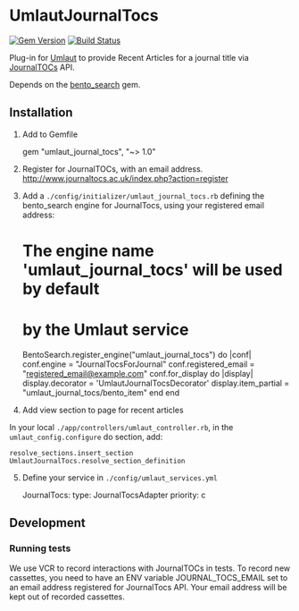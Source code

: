 # UmlautJournalTocs

[![Gem Version](https://badge.fury.io/rb/umlaut_journal_tocs.svg)](http://badge.fury.io/rb/umlaut_journal_tocs)  [![Build Status](https://travis-ci.org/team-umlaut/umlaut_journal_tocs.svg)](https://travis-ci.org/team-umlaut/umlaut_journal_tocs)

Plug-in for [Umlaut](https://github.com/team-umlaut/umlaut) to provide Recent Articles for
a journal title via [JournalTOCs](http://www.journaltocs.hw.ac.uk/) API.

Depends on the [bento_search](https://github.com/jrochkind/bento_search) gem. 

## Installation

1. Add to Gemfile

    gem "umlaut_journal_tocs", "~> 1.0"

2. Register for JournalTOCs, with an email address. http://www.journaltocs.ac.uk/index.php?action=register

3. Add a `./config/initializer/umlaut_journal_tocs.rb` defining the bento_search engine
for JournalTocs, using your registered email address:

    # The engine name 'umlaut_journal_tocs' will be used by default
    # by the Umlaut service
    BentoSearch.register_engine("umlaut_journal_tocs") do |conf|
      conf.engine = "JournalTocsForJournal"
      conf.registered_email = "registered_email@example.com"
      conf.for_display do |display|
        display.decorator = 'UmlautJournalTocsDecorator'
        display.item_partial = "umlaut_journal_tocs/bento_item"
      end
    end


4. Add view section to page for recent articles

In your local `./app/controllers/umlaut_controller.rb`, in the `umlaut_config.configure` do section, add:

    resolve_sections.insert_section UmlautJournalTocs.resolve_section_definition

5. Define your service in `./config/umlaut_services.yml`

      JournalTocs:
        type: JournalTocsAdapter
        priority: c



## Development

### Running tests

We use VCR to record interactions with JournalTOCs in tests. To record
new cassettes, you need to have an ENV variable JOURNAL_TOCS_EMAIL
set to an email address registered for JournalTocs API. Your email
address will be kept out of recorded cassettes. 